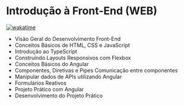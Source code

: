 # Introdução à Front-End (WEB)

[![wakatime](https://wakatime.com/badge/user/3775be05-154e-4256-9fca-b70fc8dfddf7/project/018bc5c0-4a00-4bdc-90f1-b6e13f9154bd.svg)](https://wakatime.com/badge/user/3775be05-154e-4256-9fca-b70fc8dfddf7/project/018bc5c0-4a00-4bdc-90f1-b6e13f9154bd)

- Visão Geral do Desenvolvimento Front-End
- Conceitos Básicos de HTML, CSS e JavaScript
- Introdução ao TypeScript
- Construindo Layouts Responsivos com Flexbox
- Conceitos Básicos do Angular
- Componentes, Diretivas e Pipes Comunicação entre componentes
- Manipular dados de APIs utilizando Angular
- Formulários Reativos
- Projeto Prático com Angular
- Desenvolvimento do Projeto Prático
